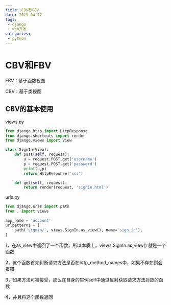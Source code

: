 ```yaml
---
title: CBV和FBV
date: 2019-04-22
tags:
 - django
 - web开发
categories:
 - python
---
```


# CBV和FBV

FBV：基于函数视图

CBV：基于类视图



## CBV的基本使用

views.py

```python
from django.http import HttpResponse
from django.shortcuts import render
from django.views import View

class SignIn(View):
    def post(self, request):
        u = request.POST.get('username')
        p = request.POST.get('password')
        print(u,p)
        return HttpResponse('sss')

    def get(self, request):
        return render(request, 'signin.html')
```

urls.py

```python
from django.urls import path
from . import views

app_name = 'account'
urlpatterns = [
    path('signin/', views.SignIn.as_view(), name='sign_in'),
]
```



1，在as_view中返回了一个函数，所以本质上，views.SignIn.as_view() 就是一个函数

2，这个函数首先判断请求方法是否在http_method_names中，如果不存在则会报错

3，如果方法可被接受，那么在自身的实例self中通过反射获取请求方法对应的函数

4，并且将这个函数返回

